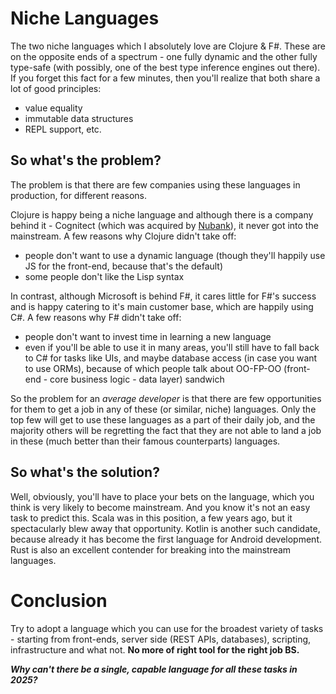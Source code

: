 # Niche Languages

The two niche languages which I absolutely love are Clojure & F#. These are on the opposite ends of a spectrum - one fully dynamic and the other fully type-safe (with possibly, one of the best type inference engines out there). If you forget this fact for a few minutes, then you'll realize that both share a lot of good principles:

- value equality
- immutable data structures
- REPL support, etc.

## So what's the problem?

The problem is that there are few companies using these languages in production, for different reasons.

Clojure is happy being a niche language and although there is a company behind it - Cognitect (which was acquired by [Nubank](https://en.wikipedia.org/wiki/Nubank)), it never got into the mainstream. A few reasons why Clojure didn't take off:

- people don't want to use a dynamic language (though they'll happily use JS for the front-end, because that's the default)
- some people don't like the Lisp syntax

In contrast, although Microsoft is behind F#, it cares little for F#'s success and is happy catering to it's main customer base, which are happily using C#. A few reasons why F# didn't take off:

- people don't want to invest time in learning a new language
- even if you'll be able to use it in many areas, you'll still have to fall back to C# for tasks like UIs, and maybe database access (in case you want to use ORMs), because of which people talk about OO-FP-OO (front-end - core business logic - data layer) sandwich

So the problem for an *average developer* is that there are few opportunities for them to get a job in any of these (or similar, niche) languages. Only the top few will get to use these languages as a part of their daily job, and the majority others will be regretting the fact that they are not able to land a job in these (much better than their famous counterparts) languages.

## So what's the solution?

Well, obviously, you'll have to place your bets on the language, which you think is very likely to become mainstream. And you know it's not an easy task to predict this. Scala was in this position, a few years ago, but it spectacularly blew away that opportunity. Kotlin is another such candidate, because already it has become the first language for Android development. Rust is also an excellent contender for breaking into the mainstream languages.

# Conclusion

Try to adopt a language which you can use for the broadest variety of tasks - starting from front-ends, server side (REST APIs, databases), scripting, infrastructure and what not. **No more of right tool for the right job BS.**

***Why can't there be a single, capable language for all these tasks in 2025?***
